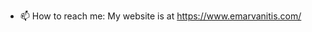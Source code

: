 
- 📫 How to reach me: My website is at https://www.emarvanitis.com/
<!---
Manosdevs/Manosdevs is a ✨ special ✨ repository because its `README.md` (this file) appears on your GitHub profile.
You can click the Preview link to take a look at your changes.
--->
